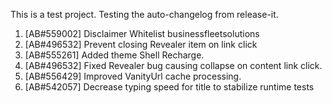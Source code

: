 This is a test project. Testing the auto-changelog from release-it. 

1. [AB#559002] Disclaimer Whitelist businessfleetsolutions
2. [AB#496532] Prevent closing Revealer item on link click
3. [AB#555261] Added theme Shell Recharge.
4. [AB#496532] Fixed Revealer bug causing collapse on content link click.
5. [AB#556429] Improved VanityUrl cache processing.
6. [AB#542057] Decrease typing speed for title to stabilize runtime tests 
